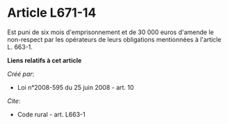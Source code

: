 # Article L671-14

Est puni de six mois d'emprisonnement et de 30 000 euros d'amende le non-respect par les opérateurs de leurs obligations
mentionnées à l'article L. 663-1.

**Liens relatifs à cet article**

_Créé par_:

  - Loi n°2008-595 du 25 juin 2008 - art. 10

_Cite_:

  - Code rural - art. L663-1
